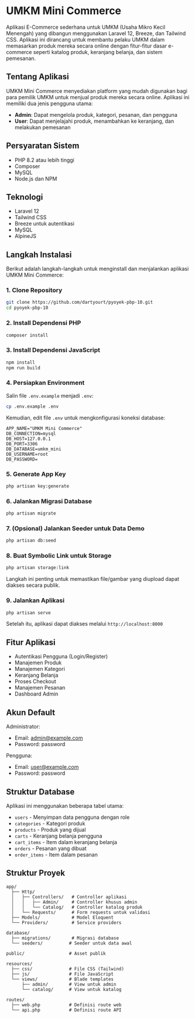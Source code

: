 # UMKM Mini Commerce

Aplikasi E-Commerce sederhana untuk UMKM (Usaha Mikro Kecil Menengah) yang dibangun menggunakan Laravel 12, Breeze, dan Tailwind CSS. Aplikasi ini dirancang untuk membantu pelaku UMKM dalam memasarkan produk mereka secara online dengan fitur-fitur dasar e-commerce seperti katalog produk, keranjang belanja, dan sistem pemesanan.

## Tentang Aplikasi

UMKM Mini Commerce menyediakan platform yang mudah digunakan bagi para pemilik UMKM untuk menjual produk mereka secara online. Aplikasi ini memiliki dua jenis pengguna utama:
- **Admin**: Dapat mengelola produk, kategori, pesanan, dan pengguna
- **User**: Dapat menjelajahi produk, menambahkan ke keranjang, dan melakukan pemesanan

## Persyaratan Sistem

- PHP 8.2 atau lebih tinggi
- Composer
- MySQL
- Node.js dan NPM

## Teknologi

- Laravel 12
- Tailwind CSS
- Breeze untuk autentikasi
- MySQL
- AlpineJS

## Langkah Instalasi

Berikut adalah langkah-langkah untuk menginstall dan menjalankan aplikasi UMKM Mini Commerce:

### 1. Clone Repository

```bash
git clone https://github.com/dartyourt/pyoyek-pbp-10.git
cd pyoyek-pbp-10
```

### 2. Install Dependensi PHP

```bash
composer install
```

### 3. Install Dependensi JavaScript

```bash
npm install
npm run build
```

### 4. Persiapkan Environment

Salin file `.env.example` menjadi `.env`:

```bash
cp .env.example .env
```

Kemudian, edit file `.env` untuk mengkonfigurasi koneksi database:

```
APP_NAME="UMKM Mini Commerce"
DB_CONNECTION=mysql
DB_HOST=127.0.0.1
DB_PORT=3306
DB_DATABASE=umkm_mini
DB_USERNAME=root
DB_PASSWORD=
```

### 5. Generate App Key

```bash
php artisan key:generate
```

### 6. Jalankan Migrasi Database

```bash
php artisan migrate
```

### 7. (Opsional) Jalankan Seeder untuk Data Demo

```bash
php artisan db:seed
```

### 8. Buat Symbolic Link untuk Storage

```bash
php artisan storage:link
```

Langkah ini penting untuk memastikan file/gambar yang diupload dapat diakses secara publik.

### 9. Jalankan Aplikasi

```bash
php artisan serve
```

Setelah itu, aplikasi dapat diakses melalui `http://localhost:8000`

## Fitur Aplikasi

- Autentikasi Pengguna (Login/Register)
- Manajemen Produk
- Manajemen Kategori
- Keranjang Belanja
- Proses Checkout
- Manajemen Pesanan
- Dashboard Admin

## Akun Default

Administrator:
- Email: admin@example.com
- Password: password

Pengguna:
- Email: user@example.com
- Password: password

## Struktur Database

Aplikasi ini menggunakan beberapa tabel utama:

- `users` - Menyimpan data pengguna dengan role
- `categories` - Kategori produk
- `products` - Produk yang dijual
- `carts` - Keranjang belanja pengguna
- `cart_items` - Item dalam keranjang belanja
- `orders` - Pesanan yang dibuat
- `order_items` - Item dalam pesanan

## Struktur Proyek

```
app/
  ├── Http/
  │   ├── Controllers/   # Controller aplikasi
  │   │   ├── Admin/     # Controller khusus admin
  │   │   └── Catalog/   # Controller katalog produk
  │   └── Requests/      # Form requests untuk validasi
  ├── Models/            # Model Eloquent
  └── Providers/         # Service providers
  
database/
  ├── migrations/        # Migrasi database
  └── seeders/          # Seeder untuk data awal
  
public/                 # Asset publik
  
resources/
  ├── css/              # File CSS (Tailwind)
  ├── js/               # File JavaScript
  └── views/            # Blade templates
      ├── admin/        # View untuk admin
      └── catalog/      # View untuk katalog
  
routes/
  ├── web.php           # Definisi route web
  └── api.php           # Definisi route API
```

